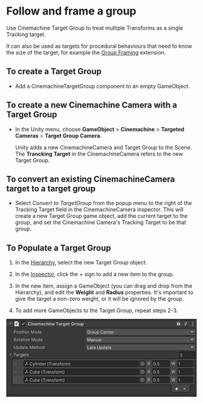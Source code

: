 # Follow and frame a group

Use Cinemachine Target Group to treat multiple Transforms as a single Tracking target.

It can also be used as targets for procedural behaviours that need to know the size of the target, for example the [Group Framing](CinemachineGroupFraming.md) extension.

## To create a Target Group

* Add a CinemachineTargetGroup component to an empty GameObject.

## To create a new Cinemachine Camera with a Target Group

* In the Unity menu, choose **GameObject** > **Cinemachine** > **Targeted Cameras** > **Target Group Camera**.

  Unity adds a new CinemachineCamera and Target Group to the Scene. The **Trancking Target** in the CinemachineCamera refers to the new Target Group.

## To convert an existing CinemachineCamera target to a target group

* Select _Convert to TargetGroup_ from the popup menu to the right of the Tracking Target field in the CinemachineCamera inspector.  This will create a new Target Group game object, add the current target to the group, and set the Cinemachine Camera's Tracking Target to be that group.


## To Populate a Target Group

1. In the [Hierarchy](https://docs.unity3d.com/Manual/Hierarchy.html), select the new Target Group object.

2. In the [Inspector](https://docs.unity3d.com/Manual/UsingTheInspector.html), click the + sign to add a new item to the group.

3. In the new item, assign a GameObject (you can drag and drop from the Hierarchy), and edit the **Weight** and **Radius** properties.  It's important to give the target a non-zero weight, or it will be ignored by the group.

4. To add more GameObjects to the Target Group, repeat steps 2-3.

![Cinemachine Target Group with two targets](images/CinemachineTargetGroup.png)
